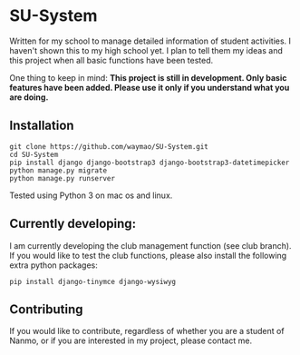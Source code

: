 # SU-System
Written for my school to manage detailed information of student activities.
I haven't shown this to my high school yet. I plan to tell them my ideas and this project when all basic functions have been tested.

One thing to keep in mind: **This project is still in development. Only basic features have been added. Please use it only if you understand what you are doing.**

## Installation
```
git clone https://github.com/waymao/SU-System.git
cd SU-System
pip install django django-bootstrap3 django-bootstrap3-datetimepicker
python manage.py migrate
python manage.py runserver
```
Tested using Python 3 on mac os and linux.

## Currently developing:
I am currently developing the club management function (see club branch). If you would like to test the club functions, please also install the following extra python packages:
```
pip install django-tinymce django-wysiwyg
```

## Contributing
If you would like to contribute, regardless of whether you are a student of Nanmo, or if you are interested in my project, please contact me.
